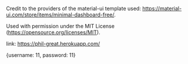 Credit to the providers of the material-ui template used: https://material-ui.com/store/items/minimal-dashboard-free/.

Used with permission under the MIT License (https://opensource.org/licenses/MIT).

link:
https://phil-great.herokuapp.com/

{username: 11, password: 11}
